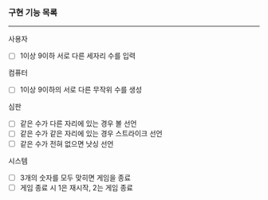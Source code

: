 ### 구현 기능 목록
---

사용자

- [ ] 1이상 9이하 서로 다른 세자리 수를 입력

컴퓨터

- [ ] 1이상 9이하의 서로 다른 무작위 수를 생성

심판

- [ ] 같은 수가 다른 자리에 있는 경우 볼 선언
- [ ] 같은 수가 같은 자리에 있는 경우 스트라이크 선언
- [ ] 같은 수가 전혀 없으면 낫싱 선언

시스템

- [ ] 3개의 숫자를 모두 맞히면 게임을 종료
- [ ] 게임 종료 시 1은 재시작, 2는 게임 종료
